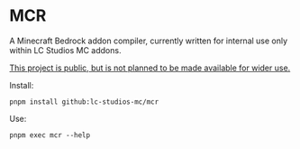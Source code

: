 # MCR

A Minecraft Bedrock addon compiler, currently written for internal use only within LC Studios MC addons.

<ins>This project is public, but is not planned to be made available for wider use.</ins>

Install:

```
pnpm install github:lc-studios-mc/mcr
```

Use:

```
pnpm exec mcr --help
```
